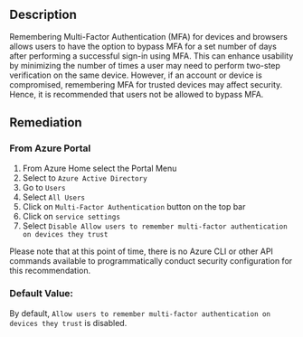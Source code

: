 ## Description

Remembering Multi-Factor Authentication (MFA) for devices and browsers allows users to have the option to bypass MFA for a set number of days after performing a successful sign-in using MFA. This can enhance usability by minimizing the number of times a user may need to perform two-step verification on the same device. However, if an account or device is compromised, remembering MFA for trusted devices may affect security. Hence, it is recommended that users not be allowed to bypass MFA.

## Remediation

### From Azure Portal

  1. From Azure Home select the Portal Menu
  2. Select to `Azure Active Directory`
  3. Go to `Users`
  4. Select `All Users`
  5. Click on `Multi-Factor Authentication` button on the top bar
  6. Click on `service settings`
  7. Select `Disable Allow users to remember multi-factor authentication on devices they trust`

Please note that at this point of time, there is no Azure CLI or other API commands available to programmatically conduct security configuration for this recommendation.

### Default Value:

By default, `Allow users to remember multi-factor authentication on devices they trust` is disabled.